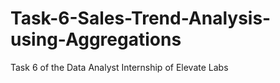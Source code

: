 # Task-6-Sales-Trend-Analysis-using-Aggregations
Task 6 of the Data Analyst Internship of Elevate Labs
